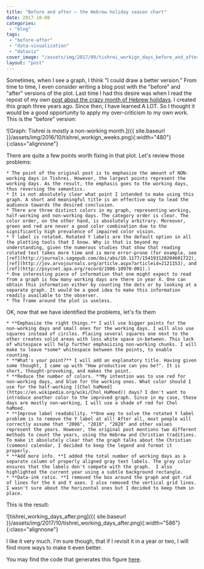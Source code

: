 ```yaml
---
title: "Before and after — the Hebrew holiday season chart"
date: 2017-10-08
categories: 
 - "blog"
tags: 
 - "before-after"
 - "data-visualization"
 - "dataviz"
cover_image: "/assets/img/2017/09/tishrei_workign_days_before_and_after2.png"
layout: "post"
---
```


Sometimes, when I see a graph, I think "I could draw a better version." From time to time, I even consider writing a blog post with the "before" and "after" versions of the plot. Last time I had this desire was when I read the repost of my own [post about the crazy month of Hebrew holidays](http://gorelik.net/2017/09/27/16-days-work-month-the-joys-of-the-hebrew-calendar-2/). I created this graph three years ago. Since then, I have learned A LOT. So I thought it would be a good opportunity to apply my over-criticism to my own work. This is the "before" version:

![Graph: Tishrei is mostly a non-working month.]({{ site.baseurl }}/assets/img/2016/10/tishrei_workign_weeks.png){:width="480"}{:class="alignnone"}

There are quite a few points worth fixing in that plot. Let's review those problems:

    * The point of the original post is to emphasize the amount of NON-working days in Tishrei. However, the largest points represent the working days. As the result, the emphasis goes to the working days, thus reversing the semantics.
    * It is not absolutely clear what point I intended to make using this graph. A short and meaningful title is an effective way to lead the audience towards the desired conclusion.
    * There are three distinct colors in my graph, representing working, half-working and non-working days. The category order is clear. The color order, on the other hand, is absolutely arbitrary. Moreover, green and red are never a good color combination due to the significantly high prevalence of impaired color vision.
    * Y label is rotated. Rotated Y labels are the default option in all the plotting tools that I know. Why is that is beyond my understanding, given the numerous studies that show that reading rotated text takes more time and is more error-prone (for example, see [ref](http://journals.sagepub.com/doi/abs/10.1177/154193120204601722), [ref](http://jov.arvojournals.org/article.aspx?articleid=2121153), and [ref](http://psycnet.apa.org/record/1986-10970-001).)
    * One interesting piece of information that one might expect to read from a graph is how many working days are there in year X. One can obtain this information either by counting the dots or by looking at a separate graph. It would be a good idea to make this information readily available to the observer.
    * The frame around the plot is useless.

OK, now that we have identified the problems, let's fix them

    * **Emphasize the right things.** I will use bigger points for the non-working days and small ones for the working days. I will also use squares instead of circles. Placing several squares one next to the other creates solid areas with less white space in-between. This lack of whitespace will help further emphasizing non-working chunks. I will make to leave *some* whitespace between the points, to enable counting.
    * **What's your point?** I will add an explanatory title. Having given some thought, I came up with "How productive can you be?". It is short, thought-provoking, and makes the point.
    * **Reduce the number of colors. **My intention was to use red for non-working days, and blue for the working ones. What color should I use for the half-working ([Chol haMoed](https://en.wikipedia.org/wiki/Chol_HaMoed)) days? I don't want to introduce another color to the improved graph. Since in my case, those days are mostly non-working, I will use a shade of red for Chol haMoed.
    * **Improve label readability. **One way to solve the rotated Y label problem is to remove the Y label at all! After all, most people will correctly assume that "2006", "2010", "2020" and other values represent the years. However, the original post mentions two different methods to count the years, using the Hebrew and Christian traditions. To make it absolutely clear that the graph talks about the Christian (common) calendar, I decided to keep the legend and format it properly.
    * **Add more info. **I added the total number of working days as a separate column of properly aligned gray text labels. The gray color ensures that the labels don't compete with the graph.  I also highlighted the current year using a subtle background rectangle.
    * **Data-ink ratio. **I removed the box around the graph and got rid of lines for the X and Y axes. I also removed the vertical grid lines. I wasn't sure about the horizontal ones but I decided to keep them in place.

This is the result:

![tishrei_working_days_after.png]({{ site.baseurl }}/assets/img/2017/10/tishrei_working_days_after.png){:width="586"}{:class="alignnone"}

I like it very much. I'm sure though, that if I revisit it in a year or two, I will find more ways to make it even better.

You may find the code that generates this figure [here](https://gist.github.com/bgbg/1c91ff0eed54518157f5e74afab06603).

 
